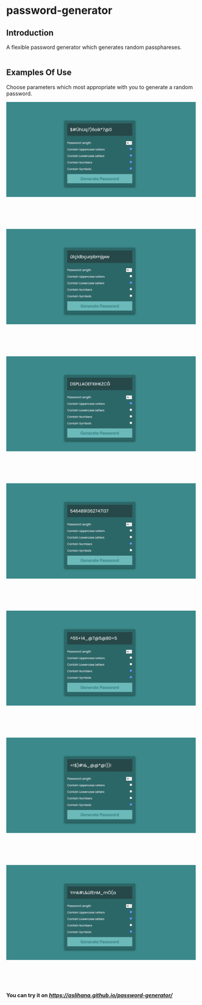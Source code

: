 # password-generator

## Introduction 

A flexible password generator which generates random passphareses. <br /> <br />

## Examples Of Use

Choose parameters which most appropriate with you to generate a random password.

![contains-all](/images/contains-all.png) <br /> <br /> <br /> <br /> <br />


![lowercase](/images/lowercase.png) <br /> <br /> <br /> <br /> <br />


![uppercase](/images/uppercase.png) <br /> <br /> <br /> <br /> <br />


![numbers](/images/numbers.png) <br /> <br /> <br /> <br /> <br />


![numbers&symbols](/images/numbers-symbols.png) <br /> <br /> <br /> <br /> <br />


![symbol](/images/symbol.png) <br /> <br /> <br /> <br /> <br />


![without numbers](/images/without-numbers.png) <br /> <br /> <br /> <br /> <br />

**You can try it on *https://aslihana.github.io/password-generator/*** 